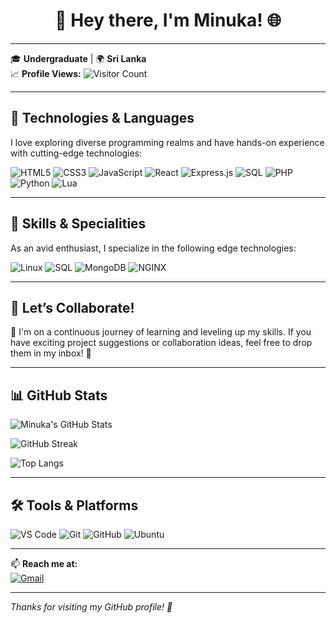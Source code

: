 <h1 align="center">👋 Hey there, I'm Minuka! 🌐</h1>


---

🎓 **Undergraduate** | 🌍 **Sri Lanka**  
📈 **Profile Views:** ![Visitor Count](https://komarev.com/ghpvc/?username=minuka05&label=Profile%20views&color=blue)

---

## 🧠 Technologies & Languages

I love exploring diverse programming realms and have hands-on experience with cutting-edge technologies:

![HTML5](https://img.shields.io/badge/-HTML5-E34F26?style=flat&logo=html5)
![CSS3](https://img.shields.io/badge/-CSS3-1572B6?style=flat&logo=css3)
![JavaScript](https://img.shields.io/badge/-JavaScript-F7DF1E?style=flat&logo=javascript)
![React](https://img.shields.io/badge/-React-61DAFB?style=flat&logo=react)
![Express.js](https://img.shields.io/badge/-Express.js-000000?style=flat&logo=express)
![SQL](https://img.shields.io/badge/-SQL-4479A1?style=flat&logo=mysql)
![PHP](https://img.shields.io/badge/-PHP-777BB4?style=flat&logo=php)
![Python](https://img.shields.io/badge/-Python-3776AB?style=flat&logo=python)
![Lua](https://img.shields.io/badge/-Lua-2C2D72?style=flat&logo=lua)

---

## 🔧 Skills & Specialities

As an avid enthusiast, I specialize in the following edge technologies:

![Linux](https://img.shields.io/badge/-Linux-FCC624?style=flat&logo=linux)
![SQL](https://img.shields.io/badge/-SQL-4479A1?style=flat&logo=mysql)
![MongoDB](https://img.shields.io/badge/-MongoDB-47A248?style=flat&logo=mongodb)
![NGINX](https://img.shields.io/badge/-NGINX-009639?style=flat&logo=nginx)

---

## 🤝 Let’s Collaborate!

🚀 I'm on a continuous journey of learning and leveling up my skills. If you have exciting project suggestions or collaboration ideas, feel free to drop them in my inbox! 💌

---

## 📊 GitHub Stats

![Minuka's GitHub Stats](https://github-readme-stats.vercel.app/api?username=minuka05&show_icons=true&theme=radical&hide=prs)

![GitHub Streak](https://streak-stats.demolab.com/?user=minuka05&theme=radical)

![Top Langs](https://github-readme-stats.vercel.app/api/top-langs/?username=minuka05&layout=compact&theme=radical)

---

## 🛠️ Tools & Platforms

![VS Code](https://img.shields.io/badge/VS%20Code-007ACC?style=flat&logo=visual-studio-code)
![Git](https://img.shields.io/badge/Git-F05032?style=flat&logo=git)
![GitHub](https://img.shields.io/badge/GitHub-181717?style=flat&logo=github)
![Ubuntu](https://img.shields.io/badge/Ubuntu-E95420?style=flat&logo=ubuntu)

---

📫 **Reach me at:**  
[![Gmail](https://img.shields.io/badge/-contact@minuka.me-D14836?style=flat&logo=gmail&logoColor=white)](mailto:contact@minuka.me)

---

_Thanks for visiting my GitHub profile! 🚀_
